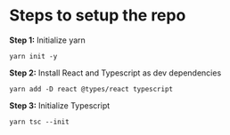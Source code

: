 # Steps to setup the repo

**Step 1:** Initialize yarn
```shell
yarn init -y
```

**Step 2:** Install React and Typescript as dev dependencies
```shell
yarn add -D react @types/react typescript
```

**Step 3:** Initialize Typescript
```shell
yarn tsc --init
```
